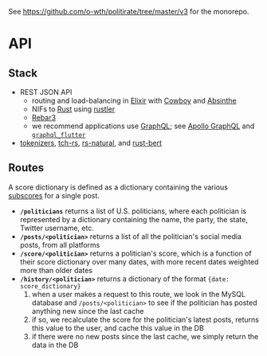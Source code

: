 See <https://github.com/o-wth/politirate/tree/master/v3> for the monorepo.

# API

## Stack

-   REST JSON API
    -   routing and load-balancing in [Elixir](https://github.com/elixir-lang/elixir) with [Cowboy](https://github.com/ninenines/cowboy) and [Absinthe](https://github.com/absinthe-graphql/absinthe)
    -   NIFs to [Rust](https://github.com/rust-lang/rust) using [rustler](https://github.com/rusterlium/rustler)
    -   [Rebar3](https://github.com/erlang/rebar3)
    -   we recommend applications use [GraphQL](https://github.com/graphql/graphql-spec); see [Apollo GraphQL](https://github.com/apollographql/apollo-client) and [`graphql_flutter`](https://github.com/zino-app/graphql-flutter)
-   [tokenizers](https://github.com/huggingface/tokenizers), [tch-rs](https://github.com/LaurentMazare/tch-rs), [rs-natural](https://github.com/christophertrml/rs-natural), and [rust-bert](https://github.com/guillaume-be/rust-bert)

## Routes

A score dictionary is defined as a dictionary containing the various [subscores](https://github.com/o-wth/politirate/tree/master/v3#algorithm) for a single post.

-   **`/politicians`** returns a list of U.S. politicians, where each politician is represented by a dictionary containing the name, the party, the state, Twitter username, etc.
-   **`/posts/<politician>`** returns a list of all the politician's social media posts, from all platforms
-   **`/score/<politician>`** returns a politician's score, which is a function of their score dictionary over many dates, with more recent dates weighted more than older dates
-   **`/history/<politician>`** returns a dictionary of the format `{date: score_dictionary}`
    1. when a user makes a request to this route, we look in the MySQL database and `/posts/<politician>` to see if the politician has posted anything new since the last cache
    2. if so, we recalculate the score for the politician's latest posts, returns this value to the user, and cache this value in the DB
    3. if there were no new posts since the last cache, we simply return the data in the DB
